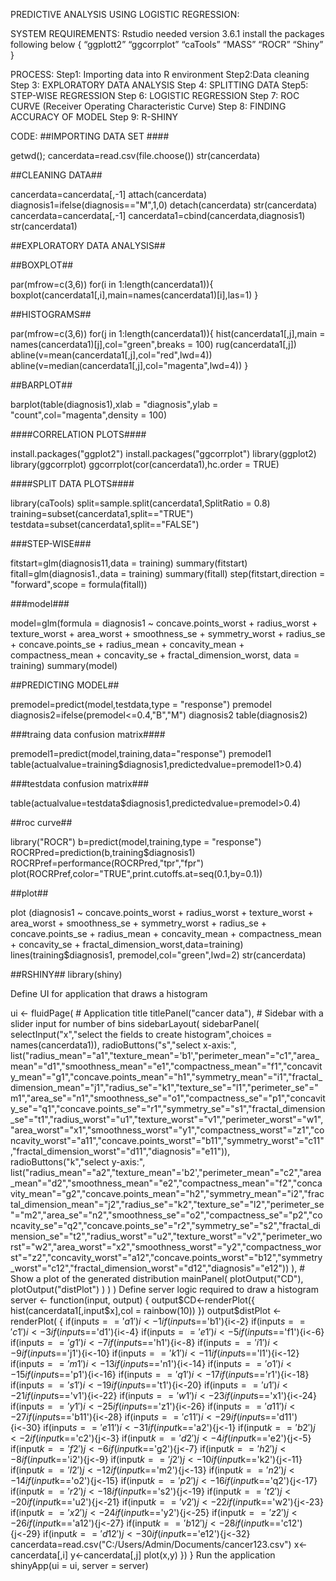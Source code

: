 PREDICTIVE ANALYSIS USING LOGISTIC REGRESSION:

SYSTEM REQUIREMENTS: Rstudio needed version 3.6.1 install the packages following below { “ggplott2” “ggcorrplot” “caTools” “MASS” “ROCR” “Shiny” }

PROCESS: Step1: Importing data into R environment Step2:Data cleaning Step 3: EXPLORATORY DATA ANALYSIS Step 4: SPLITTING DATA Step5: STEP-WISE REGRESSION Step 6: LOGISTIC REGRESSION Step 7: ROC CURVE (Receiver Operating Characteristic Curve) Step 8: FINDING ACCURACY OF MODEL Step 9: R-SHINY

CODE: ##IMPORTING DATA SET ####

getwd(); cancerdata=read.csv(file.choose()) str(cancerdata)

##CLEANING DATA##

cancerdata=cancerdata[,-1] attach(cancerdata) diagnosis1=ifelse(diagnosis=="M",1,0) detach(cancerdata) str(cancerdata) cancerdata=cancerdata[,-1] cancerdata1=cbind(cancerdata,diagnosis1) str(cancerdata1)

##EXPLORATORY DATA ANALYSIS##

##BOXPLOT##

par(mfrow=c(3,6)) for(i in 1:length(cancerdata1)){ boxplot(cancerdata1[,i],main=names(cancerdata1)[i],las=1) }

##HISTOGRAMS##

par(mfrow=c(3,6)) for(j in 1:length(cancerdata1)){ hist(cancerdata1[,j],main = names(cancerdata1)[j],col="green",breaks = 100) rug(cancerdata1[,j]) abline(v=mean(cancerdata1[,j],col="red",lwd=4)) abline(v=median(cancerdata1[,j],col="magenta",lwd=4)) }

##BARPLOT##

barplot(table(diagnosis1),xlab = "diagnosis",ylab = "count",col="magenta",density = 100)

####CORRELATION PLOTS####

install.packages("ggplot2") install.packages("ggcorrplot") library(ggplot2) library(ggcorrplot) ggcorrplot(cor(cancerdata1),hc.order = TRUE)

####SPLIT DATA PLOTS####

library(caTools) split=sample.split(cancerdata1,SplitRatio = 0.8) training=subset(cancerdata1,split=="TRUE") testdata=subset(cancerdata1,split=="FALSE")

###STEP-WISE###

fitstart=glm(diagnosis11,data = training) summary(fitstart) fitall=glm(diagnosis1.,data = training) summary(fitall) step(fitstart,direction = "forward",scope = formula(fitall))

###model###

model=glm(formula = diagnosis1 ~ concave.points_worst + radius_worst + texture_worst + area_worst + smoothness_se + symmetry_worst + radius_se + concave.points_se + radius_mean + concavity_mean + compactness_mean + concavity_se + fractal_dimension_worst, data = training) summary(model)

##PREDICTING MODEL##

premodel=predict(model,testdata,type = "response") premodel diagnosis2=ifelse(premodel<=0.4,"B","M") diagnosis2 table(diagnosis2)

###traing data confusion matrix####

premodel1=predict(model,training,data="response") premodel1 table(actualvalue=training$diagnosis1,predictedvalue=premodel1>0.4)

###testdata confusion matrix###

table(actualvalue=testdata$diagnosis1,predictedvalue=premodel>0.4)

##roc curve##

library("ROCR") b=predict(model,training,type = "response") ROCRPred=prediction(b,training$diagnosis1) ROCRPref=performance(ROCRPred,"tpr","fpr") plot(ROCRPref,color="TRUE",print.cutoffs.at=seq(0.1,by=0.1))

##plot##

plot (diagnosis1 ~ concave.points_worst + radius_worst + texture_worst + area_worst + smoothness_se + symmetry_worst + radius_se + concave.points_se + radius_mean + concavity_mean + compactness_mean + concavity_se + fractal_dimension_worst,data=training) lines(training$diagnosis1, premodel,col="green",lwd=2) str(cancerdata)

##RSHINY## library(shiny)

Define UI for application that draws a histogram

ui <- fluidPage( # Application title titlePanel("cancer data"), # Sidebar with a slider input for number of bins sidebarLayout( sidebarPanel( selectInput("x","select the fields to create histogram",choices = names(cancerdata1)), radioButtons("s","select x-axis:", list("radius_mean"="a1","texture_mean"='b1',"perimeter_mean"="c1","area_mean"="d1","smoothness_mean"="e1","compactness_mean"="f1","concavity_mean"="g1","concave.points_mean"="h1","symmetry_mean"="i1","fractal_dimension_mean"="j1","radius_se"="k1","texture_se"="l1","perimeter_se"="m1","area_se"="n1","smoothness_se"="o1","compactness_se"="p1","concavity_se"="q1","concave.points_se"="r1","symmetry_se"="s1","fractal_dimension_se"="t1","radius_worst"="u1","texture_worst"="v1","perimeter_worst"="w1","area_worst"="x1","smoothness_worst"="y1","compactness_worst"="z1","concavity_worst"="a11","concave.points_worst"="b11","symmetry_worst"="c11","fractal_dimension_worst"="d11","diagnosis"="e11")), radioButtons("k","select y-axis:", list("radius_mean"="a2","texture_mean"='b2',"perimeter_mean"="c2","area_mean"="d2","smoothness_mean"="e2","compactness_mean"="f2","concavity_mean"="g2","concave.points_mean"="h2","symmetry_mean"="i2","fractal_dimension_mean"="j2","radius_se"="k2","texture_se"="l2","perimeter_se"="m2","area_se"="n2","smoothness_se"="o2","compactness_se"="p2","concavity_se"="q2","concave.points_se"="r2","symmetry_se"="s2","fractal_dimension_se"="t2","radius_worst"="u2","texture_worst"="v2","perimeter_worst"="w2","area_worst"="x2","smoothness_worst"="y2","compactness_worst"="z2","concavity_worst"="a12","concave.points_worst"="b12","symmetry_worst"="c12","fractal_dimension_worst"="d12","diagnosis"="e12")) ), # Show a plot of the generated distribution mainPanel( plotOutput("CD"), plotOutput("distPlot") ) ) )
Define server logic required to draw a histogram
server <- function(input, output) { output$CD<-renderPlot({ hist(cancerdata1[,input$x],col = rainbow(10)) }) output$distPlot <- renderPlot( { if(input$s=='a1'){i<-1} if(input$s=='b1'){i<-2} if(input$s=='c1'){i<-3} if(input$s=='d1'){i<-4} if(input$s=='e1'){i<-5} if(input$s=='f1'){i<-6} if(input$s=='g1'){i<-7} if(input$s=='h1'){i<-8} if(input$s=='i1'){i<-9} if(input$s=='j1'){i<-10} if(input$s=='k1'){i<-11} if(input$s=='l1'){i<-12} if(input$s=='m1'){i<-13} if(input$s=='n1'){i<-14} if(input$s=='o1'){i<-15} if(input$s=='p1'){i<-16} if(input$s=='q1'){i<-17} if(input$s=='r1'){i<-18} if(input$s=='s1'){i<-19} if(input$s=='t1'){i<-20} if(input$s=='u1'){i<-21} if(input$s=='v1'){i<-22} if(input$s=='w1'){i<-23} if(input$s=='x1'){i<-24} if(input$s=='y1'){i<-25} if(input$s=='z1'){i<-26} if(input$s=='a11'){i<-27} if(input$s=='b11'){i<-28} if(input$s=='c11'){i<-29} if(input$s=='d11'){i<-30} if(input$s=='e11'){i<-31} if(input$k=='a2'){j<-1} if(input$k=='b2'){j<-2} if(input$k=='c2'){j<-3} if(input$k=='d2'){j<-4} if(input$k=='e2'){j<-5} if(input$k=='f2'){j<-6} if(input$k=='g2'){j<-7} if(input$k=='h2'){j<-8} if(input$k=='i2'){j<-9} if(input$k=='j2'){j<-10} if(input$k=='k2'){j<-11} if(input$k=='l2'){j<-12} if(input$k=='m2'){j<-13} if(input$k=='n2'){j<-14} if(input$k=='o2'){j<-15} if(input$k=='p2'){j<-16} if(input$k=='q2'){j<-17} if(input$k=='r2'){j<-18} if(input$k=='s2'){j<-19} if(input$k=='t2'){j<-20} if(input$k=='u2'){j<-21} if(input$k=='v2'){j<-22} if(input$k=='w2'){j<-23} if(input$k=='x2'){j<-24} if(input$k=='y2'){j<-25} if(input$k=='z2'){j<-26} if(input$k=='a12'){j<-27} if(input$k=='b12'){j<-28} if(input$k=='c12'){j<-29} if(input$k=='d12'){j<-30} if(input$k=='e12'){j<-32} cancerdata=read.csv("C:/Users/Admin/Documents/cancer123.csv") x<-cancerdata[,i] y<-cancerdata[,j] plot(x,y) }) }
Run the application
shinyApp(ui = ui, server = server)

